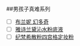 ##男孩子真难系列
- [ ] [布兰妮 幻多奇](https://detail.tmall.com/item.htm?spm=a220m.1000858.1000725.21.3eba252faZ6XxW&id=545580321566&skuId=3486882902319&areaId=330100&user_id=3081276392&cat_id=2&is_b=1&rn=baa180b234124b42b8da48289880f86a)
- [ ] [雅诗兰黛沁水粉底液](https://detail.tmall.com/item.htm?spm=a1z10.3-b-s.w4011-14579014202.32.2ad95c6cbqyVjA&id=42302551887&rn=0ace9b29669527741a8d7e2c5f189842&abbucket=4)
- [ ] [纪梵希散粉四宫格定妆粉](https://detail.tmall.com/item.htm?spm=a220m.1000858.1000725.16.1d7e56feJM0YxC&id=594832368465&skuId=4295092282682&areaId=330100&user_id=2914096567&cat_id=2&is_b=1&rn=295abc8fd296e671ffcdf087e61baa42) 